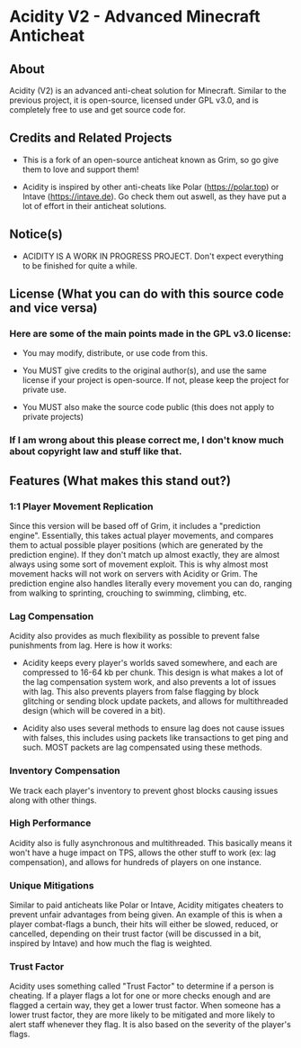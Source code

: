 # Acidity V2 - Advanced Minecraft Anticheat
## About
Acidity (V2) is an advanced anti-cheat solution for Minecraft. Similar to the previous project, it is open-source, licensed under GPL v3.0, and is completely free to use and get source code for.

## Credits and Related Projects
- This is a fork of an open-source anticheat known as Grim, so go give them to love and support them!

- Acidity is inspired by other anti-cheats like Polar (https://polar.top) or Intave (https://intave.de). Go check them out aswell, as they have put a lot of effort in their anticheat solutions.

## Notice(s)
- ACIDITY IS A WORK IN PROGRESS PROJECT. Don't expect everything to be finished for quite a while.


## License (What you can do with this source code and vice versa)
### Here are some of the main points made in the GPL v3.0 license:
- You may modify, distribute, or use code from this.

- You MUST give credits to the original author(s), and use the same license if your project is open-source. If not, please keep the project for private use.

- You MUST also make the source code public (this does not apply to private projects)

### If I am wrong about this please correct me, I don't know much about copyright law and stuff like that.

## Features (What makes this stand out?)
### 1:1 Player Movement Replication
Since this version will be based off of Grim, it includes a "prediction engine". Essentially, this takes actual player movements, and compares them to actual possible player positions (which are generated by the prediction engine). If they don't match up almost exactly, they are almost always using some sort of movement exploit. This is why almost most movement hacks will not work on servers with Acidity or Grim. The prediction engine also handles literally every movement you can do, ranging from walking to sprinting, crouching to swimming, climbing, etc.

### Lag Compensation
Acidity also provides as much flexibility as possible to prevent false punishments from lag. Here is how it works:

- Acidity keeps every player's worlds saved somewhere, and each are compressed to 16-64 kb per chunk. This design is what makes a lot of the lag compensation system work, and also prevents a lot of issues with lag. This also prevents players from false flagging by block glitching or sending block update packets, and allows for multithreaded design (which will be covered in a bit).

- Acidity also uses several methods to ensure lag does not cause issues with falses, this includes using packets like transactions to get ping and such. MOST packets are lag compensated using these methods.

### Inventory Compensation
We track each player's inventory to prevent ghost blocks causing issues along with other things.

### High Performance
Acidity also is fully asynchronous and multithreaded. This basically means it won't have a huge impact on TPS, allows the other stuff to work (ex: lag compensation), and allows for hundreds of players on one instance.

### Unique Mitigations
Similar to paid anticheats like Polar or Intave, Acidity mitigates cheaters to prevent unfair advantages from being given. An example of this is when a player combat-flags a bunch, their hits will either be slowed, reduced, or cancelled, depending on their trust factor (will be discussed in a bit, inspired by Intave) and how much the flag is weighted.

### Trust Factor
Acidity uses something called "Trust Factor" to determine if a person is cheating. If a player flags a lot for one or more checks enough and are flagged a certain way, they get a lower trust factor. When someone has a lower trust factor, they are more likely to be mitigated and more likely to alert staff whenever they flag. It is also based on the severity of the player's flags.

